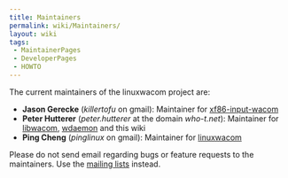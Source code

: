 ```yaml
---
title: Maintainers
permalink: wiki/Maintainers/
layout: wiki
tags:
 - MaintainerPages
 - DeveloperPages
 - HOWTO
---
```


The current maintainers of the linuxwacom project are:

-   **Jason Gerecke** (*killertofu* on gmail): Maintainer for
    [xf86-input-wacom](xf86-input-wacom "wikilink")
-   **Peter Hutterer** (*peter.hutterer* at the domain *who-t.net*):
    Maintainer for [libwacom](libwacom "wikilink"),
    [wdaemon](wdaemon "wikilink") and this wiki
-   **Ping Cheng** (*pinglinux* on gmail): Maintainer for
    [linuxwacom](linuxwacom "wikilink")

Please do not send email regarding bugs or feature requests to the
maintainers. Use the [mailing lists](mailing_lists "wikilink") instead.
